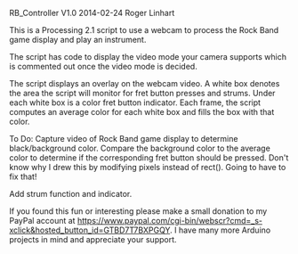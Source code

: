 RB_Controller V1.0
2014-02-24 Roger Linhart

This is a Processing 2.1 script to use a webcam to process the Rock Band game display and play an instrument.

The script has code to display the video mode your camera supports which is commented out once the video mode is decided.

The script displays an overlay on the webcam video. A white box denotes the area the script will monitor for fret button presses and strums. Under each white box is a color fret button indicator. Each frame, the script computes an average color for each white box and fills the box with that color.

To Do:
Capture video of Rock Band game display to determine black/background color. Compare the background color to the average color to determine if the corresponding fret button should be pressed. Don't know why I drew this by modifying pixels instead of rect(). Going to have to fix that!

Add strum function and indicator.

If you found this fun or interesting please make a small donation to my PayPal account at https://www.paypal.com/cgi-bin/webscr?cmd=_s-xclick&hosted_button_id=GTBD7T7BXPGQY. I have many more Arduino projects in mind and appreciate your support.